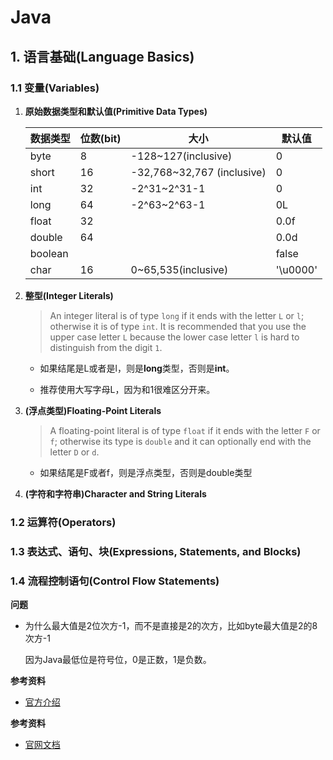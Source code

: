 #  Java
## 1. 语言基础(Language Basics)

### 1.1 变量(Variables)
1. **原始数据类型和默认值(Primitive Data Types)**

   | 数据类型 | 位数(bit) | 大小                       | 默认值   |
   | -------- | --------- | -------------------------- | -------- |
   | byte     | 8         | -128~127(inclusive)        | 0        |
   | short    | 16        | -32,768~32,767 (inclusive) | 0        |
   | int      | 32        | -2^31~2^31-1               | 0        |
   | long     | 64        | -2^63~2^63-1               | 0L       |
   | float    | 32        |                            | 0.0f     |
   | double   | 64        |                            | 0.0d     |
   | boolean  |           |                            | false    |
   | char     | 16        | 0~65,535(inclusive)        | '\u0000' |

2. **整型(Integer Literals)**

   > An integer literal is of type `long` if it ends with the letter `L` or `l`; otherwise it is of type `int`. It is recommended that you use the upper case letter `L` because the lower case letter `l` is hard to distinguish from the digit `1`.

   - 如果结尾是L或者是l，则是**long**类型，否则是**int**。

   - 推荐使用大写字母L，因为和1很难区分开来。

3. **(浮点类型)Floating-Point Literals**

   > A floating-point literal is of type `float` if it ends with the letter `F` or `f`; otherwise its type is `double` and it can optionally end with the letter `D` or `d`.

   - 如果结尾是F或者f，则是浮点类型，否则是double类型

4. **(字符和字符串)Character and String Literals**

   

### 1.2 运算符(Operators)

### 1.3 表达式、语句、块(Expressions, Statements, and Blocks)
### 1.4 流程控制语句(Control Flow Statements)


**问题**
- 为什么最大值是2位次方-1，而不是直接是2的次方，比如byte最大值是2的8次方-1

  因为Java最低位是符号位，0是正数，1是负数。

**参考资料**

- [官方介绍](https://docs.oracle.com/javase/tutorial/java/nutsandbolts/datatypes.html)








**参考资料**
- [官网文档](https://docs.oracle.com/javase/tutorial/java/index.html)


